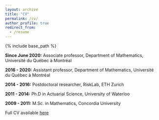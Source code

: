 ```yaml
---
layout: archive
title: "CV"
permalink: /cv/
author_profile: true
redirect_from:
  - /resume
---
```


{% include base_path %}

<strong>Since June 2020:</strong> Associate professor, Department of Mathematics, Université du Québec à Montréal

<strong>2016 - 2020:</strong> Assistant professor, Department of Mathematics, Université du Québec à Montréal

<strong>2014 - 2016:</strong> Postdoctoral researcher, RiskLab, ETH Zurich

<strong>2011 - 2014:</strong> Ph.D in Actuarial Science, University of Waterloo

<strong>2009 - 2011:</strong> M.Sc. in Mathematics, Concordia University
  
Full CV available [here](https://annemackay.github.io/files/cv_march_20.pdf)
